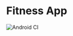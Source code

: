 # Fitness App
![Android CI](https://github.com/RUB-SE-LAB/22B11/actions/workflows/android.yml/badge.svg)
